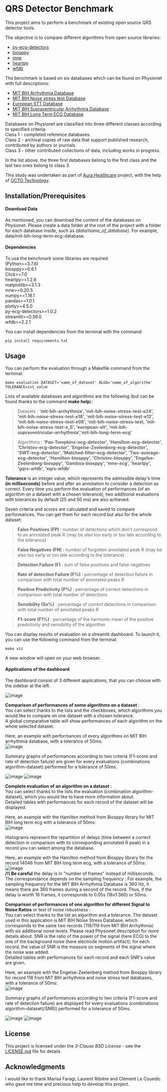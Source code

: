 # QRS Detector Benchmark

This project aims to perform a benchmark of existing open source QRS detector tools.

The objective is to compare different algorithms from open source libraries:
- [py-ecg-detectors](https://github.com/berndporr/py-ecg-detectors)
- [biosppy](https://github.com/PIA-Group/BioSPPy)
- [mne](https://github.com/mne-tools/mne-python)
- [heartpy](https://github.com/paulvangentcom/heartrate_analysis_python)
- [wfdb](https://github.com/MIT-LCP/wfdb-python)

The benchmark is based on six databases which can be found on Physionet with full descriptions:
- [MIT BIH Arrhythmia Database](https://physionet.org/content/mitdb/1.0.0/)
- [MIT BIH Noise stress test Database](https://physionet.org/content/nstdb/1.0.0/)
- [European STT Database](https://physionet.org/content/edb/1.0.0/)
- [MIT BIH Supraventricular Arrhythmia Database](https://physionet.org/content/svdb/1.0.0/)
- [MIT BIH Long Term ECG Database](https://physionet.org/content/ltdb/1.0.0/)

Databases on Physionet are classified into three different classes according to specified criteria:  
    Class 1 - completed reference databases.  
    Class 2 - archival copies of raw data that support published research, contributed by authors or journals.  
    Class 3 - other contributed collections of data, including works in progress.   
    
In the list above, the three first databases belong to the first class and the last two ones belong to class 3.

This study was undertaken as part of [Aura Healthcare](https://www.aura.healthcare) project, with the help of [OCTO Technology](https://www.octo.com/fr).

## Installation/Prerequisites

#### Download Data

As mentioned, you can download the content of the databases on Physionet. Please create a data folder at the root of the project with a folder for each database inside, such as _(data/name_of_database)_. For example, data/mit-bih-long-term-ecg-database.

#### Dependencies

To use the benchmark some libraries are required:  
(Python==3.7.6)  
biosppy>=0.6.1  
Click>=7.0  
heartpy>=1.2.6  
matplotlib>=3.1.3  
mne>=0.20.5  
numpy>=1.18.1  
pandas>=1.0.1  
plotly>=4.5.0  
py-ecg-detectors>=1.0.2  
streamlit>=0.56.0  
wfdb>=2.2.1  

You can install dependencies from the terminal with the command:

```
pip install requirements.txt
```

## Usage

You can perform the evaluation through a Makefile command from the terminal:  
```
make evaluation DATASET='name_of_dataset' ALGO='name_of_algorithm' TOLERANCE=int_value
```  

Lists of available databases and algorithms are the following (but can be found thanks to the command **make help**):  
 > Datasets : **'mit-bih-arrhythmia', 'mit-bih-noise-stress-test-e24', 'mit-bih-noise-stress-test-e18', 'mit-bih-noise-stress-test-e12', 'mit-bih-noise-stress-test-e06', 'mit-bih-noise-stress-test, 'mit-bih-noise-stress-test-e_6', 'european-stt', 'mit-bih-supraventricular-arrhythmia','mit-bih-long-term-ecg'**
 
 > Algorithms : **'Pan-Tompkins-ecg-detector', 'Hamilton-ecg-detector', 'Christov-ecg-detector', 'Engelse-Zeelenberg-ecg-detector', 'SWT-ecg-detector', 'Matched-filter-ecg-detector', 'Two-average-ecg-detector', 'Hamilton-biosppy', 'Christov-biosppy', 'Engelse-Zeelenberg-biosppy', 'Gamboa-biosppy', 'mne-ecg', 'heartpy', 'gqrs-wfdb', 'xqrs-wfdb'**
 
**Tolerance** is an integer value, which represents the admissible delay's time **(in milliseconds)** before and after an annotation to consider a detection as correct. Every time you perform the evaluation of performances (of an algorithm on a dataset with a chosen tolerance), two additional evaluations with tolerances by default (25 and 50 ms) are also achieved.

Seven criteria and scores are calculated and saved to compare performances. You can get them for each record but also for the whole dataset:

> **False Positives (FP)** : number of detections which don't correspond to an annotated peak R (may be also too early or too late according to the tolerance)
 
> **False Negatives (FN)** : number of forgotten annotated peak R (may be also too early or too late according to the tolerance)

> **Detection Failure (F)** : sum of false positives and false negatives

> **Rate of detection Failure (F%)** : percentage of detection failure in comparison with total number of annotated peaks R
 
> **Positive Predictivity (P%)** : percentage of correct detections in comparison with total number of detections
 
> **Sensibility (Se%)** : percentage of correct detections in comparison with total number of annotated peaks R 
 
> **F1-score (F1%)** : percentage of the harmonic mean of the positive predictivity and sensibility of the algorithm

You can display results of evaluation on a streamlit dashboard. To launch it, you can use the following command from the terminal:
```
make viz
```
A new window will open on your web browser.


#### Applications of the dashboard

The dashboard consist of 3 different applications, that you can choose with the sidebar at the left.

![image](figures/applications_list.png)

**Comparison of performances of some algorithms on a dataset** :  
You can select thanks to the lists and the checkboxes, which algorithms you would like to compare on one dataset with a chosen tolerance.  
A global comparative table will show performances of each algorithm on the whole selected dataset.  

Here, an example with performances of every algorithms on MIT BIH arrhythmia database, with a tolerance of 50ms:  
![image](figures/appli1_global_table_arrhythmia_50.png)  

Summary graphs of performances according to two criteria (F1-score and rate of detection failure) are given for every evaluations (combinations algorithm-dataset) performed for a tolerance of 50ms.  

![image](figures/F1_global_comparison.png)
![image](figures/Fp_global_comparison.png)  

**Complete evaluation of an algorithm on a dataset** :  
You can select thanks to the lists the evaluation (combination algorithm-dataset), which you would like to have more information about.  
Detailed tables with performances for each record of the dataset will be displayed.  

Here, an example with the Hamilton method from Biosppy library for MIT BIH long term ecg with a tolerance of 50ms:  
![image](figures/appli2_table_perf_long-term_HamiltonB_50.png)  

Histograms represent the repartition of delays (time between a correct detection in comparison with its corresponding annotated R peak) in a record you can select among the database.  

Here, an example with the Hamilton method from Biosppy library for the record 14046 from MIT BIH long term ecg, with a tolerance of 50ms:  
![image](figures/appli2_histo_delays_long-term_HamiltonB_50_14046.png)  
    **/!\ Be careful** the delay is in "number of frames" instead of milliseconds. The correspondance depends on the sampling frequency : For example, the sampling frequency for the MIT BIH Arrhythmia Database is 360 Hz, it means there are 360 frames during a second of the record. Thus, if the delay is worth 18 frames, it corresponds to 0.05s (18x1:360) or 50ms.

**Comparison of performances of one algorithm for different Signal to Noise Ratios** or test of noise robustness :  
You can select thanks to the list an algorithm and a tolerance. The dataset used in this application is MIT BIH Noise Stress Database, which corresponds to the same two records (118/119 from MIT BIH Arrhythmia) with six additional noise levels. Please read Physionet description for more details about. SNR is the ratio of the power of the signal (here ECG) to the one of the background noise (here electrode motion artifact); for each record, the value of SNR is the measure on segments of the signal where the noise was added.  
Detailed tables with performances for each record and each SNR's value are given.

Here, an example with the Engelse-Zeelenberg method from Biosppy library for record 118 from MIT BIH arrhythmia and noise stress test databases, with a tolerance of 50ms:  
![image](figures/appli3_table_perf_EZB_50_118.png)  

Summary graphs of performances according to two criteria (F1-score and rate of detection failure) are displayed for every evaluations (combinations algorithm-dataset(/SNR)) performed for a tolerance of 50ms.  

![image](figures/F1_noise_test.png)
![image](figures/Fp_noise_test.png)  


## License

This project is licensed under the *3-Clause BSD License* - see the [LICENSE.md]() file for details

## Acknowledgments

I would like to thank Marisa Faragi, Laurent Ribière and Clément Le Couedic who gave me time and precious help to develop this project.
